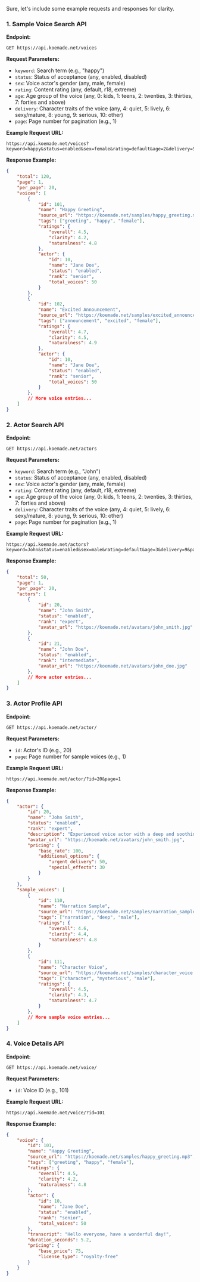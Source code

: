 Sure, let's include some example requests and responses for clarity.

### 1. Sample Voice Search API

**Endpoint:**
```
GET https://api.koemade.net/voices
```

**Request Parameters:**

- `keyword`: Search term (e.g., "happy")
- `status`: Status of acceptance (any, enabled, disabled)
- `sex`: Voice actor's gender (any, male, female)
- `rating`: Content rating (any, default, r18, extreme)
- `age`: Age group of the voice (any, 0: kids, 1: teens, 2: twenties, 3: thirties, 7: forties and above)
- `delivery`: Character traits of the voice (any, 4: quiet, 5: lively, 6: sexy/mature, 8: young, 9: serious, 10: other)
- `page`: Page number for pagination (e.g., 1)

**Example Request URL:**
```
https://api.koemade.net/voices?keyword=happy&status=enabled&sex=female&rating=default&age=2&delivery=5&page=1
```

**Response Example:**

```json
{
    "total": 120,
    "page": 1,
    "per_page": 20,
    "voices": [
        {
            "id": 101,
            "name": "Happy Greeting",
            "source_url": "https://koemade.net/samples/happy_greeting.mp3",
            "tags": ["greeting", "happy", "female"],
            "ratings": {
                "overall": 4.5,
                "clarity": 4.2,
                "naturalness": 4.8
            },
            "actor": {
                "id": 10,
                "name": "Jane Doe",
                "status": "enabled",
                "rank": "senior",
                "total_voices": 50
            }
        },
        {
            "id": 102,
            "name": "Excited Announcement",
            "source_url": "https://koemade.net/samples/excited_announcement.mp3",
            "tags": ["announcement", "excited", "female"],
            "ratings": {
                "overall": 4.7,
                "clarity": 4.5,
                "naturalness": 4.9
            },
            "actor": {
                "id": 10,
                "name": "Jane Doe",
                "status": "enabled",
                "rank": "senior",
                "total_voices": 50
            }
        },
        // More voice entries...
    ]
}
```

### 2. Actor Search API

**Endpoint:**
```
GET https://api.koemade.net/actors
```

**Request Parameters:**

- `keyword`: Search term (e.g., "John")
- `status`: Status of acceptance (any, enabled, disabled)
- `sex`: Voice actor's gender (any, male, female)
- `rating`: Content rating (any, default, r18, extreme)
- `age`: Age group of the voice (any, 0: kids, 1: teens, 2: twenties, 3: thirties, 7: forties and above)
- `delivery`: Character traits of the voice (any, 4: quiet, 5: lively, 6: sexy/mature, 8: young, 9: serious, 10: other)
- `page`: Page number for pagination (e.g., 1)

**Example Request URL:**
```
https://api.koemade.net/actors?keyword=John&status=enabled&sex=male&rating=default&age=3&delivery=9&page=1
```

**Response Example:**

```json
{
    "total": 50,
    "page": 1,
    "per_page": 20,
    "actors": [
        {
            "id": 20,
            "name": "John Smith",
            "status": "enabled",
            "rank": "expert",
            "avatar_url": "https://koemade.net/avatars/john_smith.jpg"
        },
        {
            "id": 21,
            "name": "John Doe",
            "status": "enabled",
            "rank": "intermediate",
            "avatar_url": "https://koemade.net/avatars/john_doe.jpg"
        },
        // More actor entries...
    ]
}
```

### 3. Actor Profile API

**Endpoint:**
```
GET https://api.koemade.net/actor/
```

**Request Parameters:**

- `id`: Actor's ID (e.g., 20)
- `page`: Page number for sample voices (e.g., 1)

**Example Request URL:**
```
https://api.koemade.net/actor/?id=20&page=1
```

**Response Example:**

```json
{
    "actor": {
        "id": 20,
        "name": "John Smith",
        "status": "enabled",
        "rank": "expert",
        "description": "Experienced voice actor with a deep and soothing voice.",
        "avatar_url": "https://koemade.net/avatars/john_smith.jpg",
        "pricing": {
            "base_rate": 100,
            "additional_options": {
                "urgent_delivery": 50,
                "special_effects": 30
            }
        }
    },
    "sample_voices": [
        {
            "id": 110,
            "name": "Narration Sample",
            "source_url": "https://koemade.net/samples/narration_sample.mp3",
            "tags": ["narration", "deep", "male"],
            "ratings": {
                "overall": 4.6,
                "clarity": 4.4,
                "naturalness": 4.8
            }
        },
        {
            "id": 111,
            "name": "Character Voice",
            "source_url": "https://koemade.net/samples/character_voice.mp3",
            "tags": ["character", "mysterious", "male"],
            "ratings": {
                "overall": 4.5,
                "clarity": 4.3,
                "naturalness": 4.7
            }
        },
        // More sample voice entries...
    ]
}
```

### 4. Voice Details API

**Endpoint:**
```
GET https://api.koemade.net/voice/
```

**Request Parameters:**

- `id`: Voice ID (e.g., 101)

**Example Request URL:**
```
https://api.koemade.net/voice/?id=101
```

**Response Example:**

```json
{
    "voice": {
        "id": 101,
        "name": "Happy Greeting",
        "source_url": "https://koemade.net/samples/happy_greeting.mp3",
        "tags": ["greeting", "happy", "female"],
        "ratings": {
            "overall": 4.5,
            "clarity": 4.2,
            "naturalness": 4.8
        },
        "actor": {
            "id": 10,
            "name": "Jane Doe",
            "status": "enabled",
            "rank": "senior",
            "total_voices": 50
        },
        "transcript": "Hello everyone, have a wonderful day!",
        "duration_seconds": 5.2,
        "pricing": {
            "base_price": 75,
            "license_type": "royalty-free"
        }
    }
}
```
